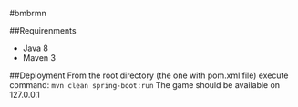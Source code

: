 #bmbrmn

##Requirenments
* Java 8
* Maven 3

##Deployment
From the root directory (the one with pom.xml file) execute command:
`mvn clean spring-boot:run`
The game should be available on 127.0.0.1
